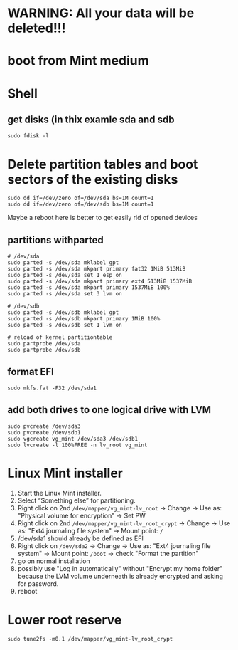 # WARNING: All your data will be deleted!!!

# boot from Mint medium

# Shell

## get disks (in thix examle sda and sdb
```
sudo fdisk -l
```
# Delete partition tables and boot sectors of the existing disks
```
sudo dd if=/dev/zero of=/dev/sda bs=1M count=1
sudo dd if=/dev/zero of=/dev/sdb bs=1M count=1
```
Maybe a reboot here is better to get easily rid of opened devices
## partitions withparted
```
# /dev/sda
sudo parted -s /dev/sda mklabel gpt
sudo parted -s /dev/sda mkpart primary fat32 1MiB 513MiB
sudo parted -s /dev/sda set 1 esp on
sudo parted -s /dev/sda mkpart primary ext4 513MiB 1537MiB
sudo parted -s /dev/sda mkpart primary 1537MiB 100%
sudo parted -s /dev/sda set 3 lvm on

# /dev/sdb
sudo parted -s /dev/sdb mklabel gpt
sudo parted -s /dev/sdb mkpart primary 1MiB 100%
sudo parted -s /dev/sdb set 1 lvm on

# reload of kernel partitiontable
sudo partprobe /dev/sda
sudo partprobe /dev/sdb
```

## format EFI
```
sudo mkfs.fat -F32 /dev/sda1
```
## add both drives to one logical drive with LVM
```
sudo pvcreate /dev/sda3
sudo pvcreate /dev/sdb1
sudo vgcreate vg_mint /dev/sda3 /dev/sdb1
sudo lvcreate -l 100%FREE -n lv_root vg_mint
```
# Linux Mint installer
1. Start the Linux Mint installer.
2. Select “Something else” for partitioning.
3. Right click on 2nd `/dev/mapper/vg_mint-lv_root` -> Change -> Use as: "Physical volume for encryption" -> Set PW
4. Right click on 2nd `/dev/mapper/vg_mint-lv_root_crypt` -> Change -> Use as: "Ext4 journaling file system" -> Mount point: `/`
5. /dev/sda1 should already be defined as EFI
6. Right click on `/dev/sda2` -> Change -> Use as: "Ext4 journaling file system" -> Mount point: `/boot` -> check "Format the partition"
7. go on normal installation
8. possibly use "Log in automatically" without "Encrypt my home folder" because the LVM volume underneath is already encrypted and asking for password.
10. reboot

# Lower root reserve
```
sudo tune2fs -m0.1 /dev/mapper/vg_mint-lv_root_crypt
```
